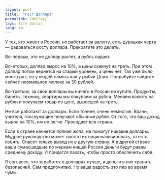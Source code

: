 ```yaml
---
layout: post
title:  "Рост доллара"
permalink: /dollar/
tags: life dollar
lang: ru
---
```


У тех, кто живет в России, но работает за валюту, есть дурацкая черта — радоваться росту доллара. 
Прекратите это делать.

Во-первых, это не доллар растет, а рубль падает.

Во-вторых, доллар вырос на 10%, а цены скакнут на треть. При этом доллар потом вернется на старый уровень, а цены нет. 
Так уже было много раз, но у людей память как у рыбки Дори. Попробуйте найдите сейчас нормальное молоко за 30 рублей.

Во-третьих, за свои доллары вы ничего в России не купите. Продукты, билеты, технику, квартиры мы покупаем за рубли. 
Меняем валюту на рубли и покупаем товар по цене, выросшей на треть.

Не все работают за доллары. Если точнее, очень немногие. Врачи, учителя, госслужащие получают обычные рубли. 
От того, что ваш доход вырос на 10%, им не легче. Проседает вся страна.

Если в стране начнется полная жопа, не помогут никакие доллары. Мудрое руководство может просто их национализировать, 
то есть изъять. Спасет только вывод их в другую страну. А в другой стране ваши сумасшедшие по меркам нищей 
России деньги будут равны среднему доходу. И придется пахать, чтобы просто обеспечить себя.

Я согласен, что заработок в долларах лучше, и деньги в них хранить безопасней. Сам предпочитаю. 
Но ваша радость это пир во время чумы.
